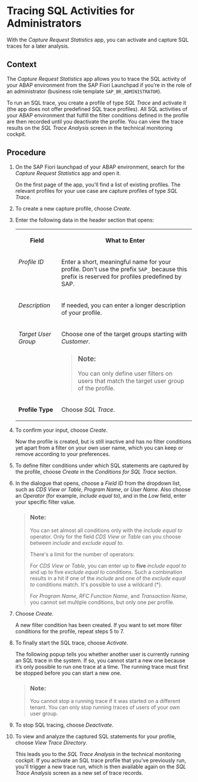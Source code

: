 <!-- loio28c007c38bc84de6b4ebb685249f0d59 -->

# Tracing SQL Activities for Administrators

With the *Capture Request Statistics* app, you can activate and capture SQL traces for a later analysis.



## Context

The *Capture Request Statistics* app allows you to trace the SQL activity of your ABAP environment from the SAP Fiori Launchpad if you’re in the role of an administrator \(business role template `SAP_BR_ADMINISTRATOR`\).

To run an SQL trace, you create a profile of type *SQL Trace* and activate it \(the app does not offer predefined SQL trace profiles\). All SQL activities of your ABAP environment that fulfill the filter conditions defined in the profile are then recorded until you deactivate the profile. You can view the trace results on the *SQL Trace Analysis* screen in the technical monitoring cockpit.



## Procedure

1.  On the SAP Fiori launchpad of your ABAP environment, search for the *Capture Request Statistics* app and open it.

    On the first page of the app, you'll find a list of existing profiles. The relevant profiles for your use case are capture profiles of type *SQL Trace*.

2.  To create a new capture profile, choose *Create*.

3.  Enter the following data in the header section that opens:


    <table>
    <tr>
    <th valign="top">

    Field


    
    </th>
    <th valign="top">

    What to Enter


    
    </th>
    </tr>
    <tr>
    <td valign="top">
    
    *Profile ID*


    
    </td>
    <td valign="top">
    
    Enter a short, meaningful name for your profile. Don't use the prefix `SAP_` because this prefix is reserved for profiles predefined by SAP.


    
    </td>
    </tr>
    <tr>
    <td valign="top">
    
    *Description*


    
    </td>
    <td valign="top">
    
    If needed, you can enter a longer description of your profile.


    
    </td>
    </tr>
    <tr>
    <td valign="top">
    
    *Target User Group*


    
    </td>
    <td valign="top">
    
    Choose one of the target groups starting with *Customer*.

    > ### Note:  
    > You can only define user filters on users that match the target user group of the profile.


    
    </td>
    </tr>
    <tr>
    <td valign="top">
    
    **Profile Type**


    
    </td>
    <td valign="top">
    
    Choose *SQL Trace*.


    
    </td>
    </tr>
    </table>
    
4.  To confirm your input, choose *Create*.

    Now the profile is created, but is still inactive and has no filter conditions yet apart from a filter on your own user name, which you can keep or remove according to your preferences.

5.  To define filter conditions under which SQL statements are captured by the profile, choose *Create* in the *Conditions for SQL Trace* section.

6.  In the dialogue that opens, choose a *Field ID* from the dropdown list, such as *CDS View or Table*, *Program Name*, or *User Name*. Also choose an *Operator* \(for example, *include equal to*\), and in the *Low* field, enter your specific filter value.

    > ### Note:  
    > You can set almost all conditions only with the *include equal to* operator. Only for the field *CDS View or Table* can you choose between *include* and *exclude equal to*.
    > 
    > There's a limit for the number of operators:
    > 
    > For *CDS View or Table*, you can enter up to **five** *include equal to* and up to five *exclude equal to* conditions. Such a combination results in a hit if one of the *include* and one of the *exclude equal to* conditions match. It's possible to use a wildcard \(\*\).
    > 
    > For *Program Name*, *RFC Function Name*, and *Transaction Name*, you cannot set multiple conditions, but only one per profile.

7.  Choose *Create*.

    A new filter condition has been created. If you want to set more filter conditions for the profile, repeat steps 5 to 7.

8.  To finally start the SQL trace, choose *Activate*.

    The following popup tells you whether another user is currently running an SQL trace in the system. If so, you cannot start a new one because it’s only possible to run one trace at a time. The running trace must first be stopped before you can start a new one.

    > ### Note:  
    > You cannot stop a running trace if it was started on a different tenant. You can only stop running traces of users of your own user group.

9.  To stop SQL tracing, choose *Deactivate*.

10. To view and analyze the captured SQL statements for your profile, choose *View Trace Directory*.

    This leads you to the *SQL Trace Analysis* in the technical monitoring cockpit. If you activate an SQL trace profile that you’ve previously run, you'll trigger a new trace run, which is then available again on the *SQL Trace Analysis* screen as a new set of trace records.


